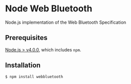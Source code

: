 # Node Web Bluetooth
Node.js implementation of the Web Bluetooth Specification

## Prerequisites

[Node.js > v4.0.0](https://nodejs.org), which includes `npm`.

## Installation

```bash
$ npm install webbluetooth
```
